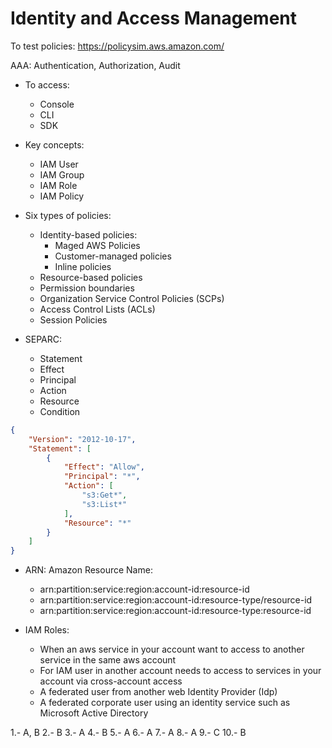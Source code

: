 # Identity and Access Management

To test policies: https://policysim.aws.amazon.com/

AAA: Authentication, Authorization, Audit

* To access:
    * Console
    * CLI
    * SDK

* Key concepts:
    * IAM User
    * IAM Group
    * IAM Role
    * IAM Policy

* Six types of policies:
    * Identity-based policies:
        * Maged AWS Policies
        * Customer-managed policies
        * Inline policies
    * Resource-based policies
    * Permission boundaries
    * Organization Service Control Policies (SCPs)
    * Access Control Lists (ACLs)
    * Session Policies

* SEPARC:
    * Statement
    * Effect
    * Principal
    * Action
    * Resource 
    * Condition

```json
{
    "Version": "2012-10-17",
    "Statement": [
        {
            "Effect": "Allow",
            "Principal": "*",
            "Action": [
                "s3:Get*",
                "s3:List*"
            ],
            "Resource": "*"
        }
    ]
}
```

* ARN: Amazon Resource Name:
    * arn:partition:service:region:account-id:resource-id
    * arn:partition:service:region:account-id:resource-type/resource-id
    * arn:partition:service:region:account-id:resource-type:resource-id

* IAM Roles:
    * When an aws service in your account want to access to another service in the same aws account
    * For IAM user in another account needs to access to services in your account via cross-account access
    * A federated user from another web Identity Provider (Idp)
    * A federated corporate user using an identity service such as Microsoft Active Directory

1.- A, B
2.- B
3.- A
4.- B
5.- A
6.- A
7.- A
8.- A
9.- C
10.- B